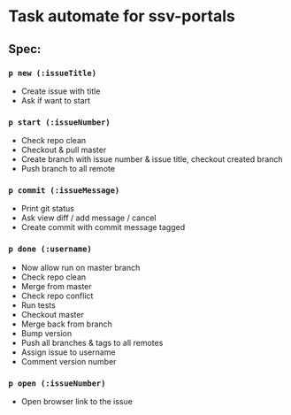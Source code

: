# Task automate for ssv-portals

## Spec:

### `p new (:issueTitle)`

  - Create issue with title
  - Ask if want to start

### `p start (:issueNumber)`

  - Check repo clean
  - Checkout & pull master
  - Create branch with issue number & issue title, checkout created branch
  - Push branch to all remote

### `p commit (:issueMessage)`

  - Print git status
  - Ask view diff / add message / cancel
  - Create commit with commit message tagged

### `p done (:username)`

  - Now allow run on master branch
  - Check repo clean
  - Merge from master
  - Check repo conflict
  - Run tests
  - Checkout master
  - Merge back from branch
  - Bump version
  - Push all branches & tags to all remotes
  - Assign issue to username
  - Comment version number

### `p open (:issueNumber)`

  - Open browser link to the issue

